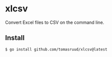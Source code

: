 # xlcsv

Convert Excel files to CSV on the command line.

## Install
```shell
$ go install github.com/tomasruud/xlcsv@latest
```
